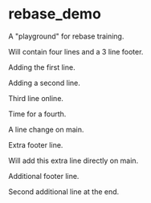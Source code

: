 # rebase_demo

A "playground" for rebase training.

Will contain four lines and a 3 line footer.

Adding the first line.

Adding a second line.

Third line online.

Time for a fourth.

A line change on main.

Extra footer line.

Will add this extra line directly on main.

Additional footer line.

Second additional line at the end.
